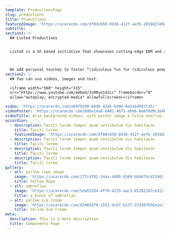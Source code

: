 ```yaml
---
template: ProductionsPage
slug: productions
title: Productions 
featuredImage: 'https://ucarecdn.com/df0dc650-6938-412f-aefb-2019d2349e13/'
subtitle: 
section1: >-
  ## Listed Productions


  Listed is a SF based initiative that showcases cutting-edge EDM and strives to make it accessible via event productions and an artist agency. Our mission is to create unforgettable experiences with a warm, intimate vibe for our guests. We strive to make the partygoer as important as the headliner because we think the experience matters!



  We add personal touches to foster “ridiculous fun for ridiculous people” creating a communal atmosphere that’s long been forgotten in the dance music scene. listed also acts as an agency of representation for 17 artists from around the world. Get listed and join in on our fun!
section2: |-
  ## You can use videos, images and text.

  <iframe width="560" height="315"
  src="https://www.youtube.com/embed/Js00yn142ic" frameborder="0"
  allow="autoplay; encrypted-media" allowfullscreen></iframe>

video: 'https://ucarecdn.com/e6979298-66d6-4245-b496-6e5a5d507135/'
videoPoster: 'https://ucarecdn.com/69ba14a8-6481-4671-abb6-0e6f0d9c3e46/'
videoTitle: Also background videos, with poster image & title overlay.
accordion:
  - description: Taciti lorem tempor quam vestibulum dis habitasse
    title: Taciti lorem
    featuredImage: 'https://ucarecdn.com/df0dc650-6938-412f-aefb-2019d2349e13/'
  - description: Taciti lorem tempor quam vestibulum dis habitasse
    title: Taciti lorem
  - description: Taciti lorem tempor quam vestibulum dis habitasse
    title: Taciti lorem
  - description: Taciti lorem tempor quam vestibulum dis habitasse
    title: Taciti lorem
gallery:
  - alt: yellow rope image
    image: 'https://ucarecdn.com/277cdf82-24aa-4d80-8169-bb46f4cd319d/'
    title: Yellow Rope
  - alt: umbrellas
    image: 'https://ucarecdn.com/5da63204-4ff0-4235-aac3-852921d7c632/'
    title: a bunch of umbrellas
  - alt: yellow ice cream
    image: 'https://ucarecdn.com/83485d70-1552-4c97-b237-22330fb56a1e/'
    title: Yellow Ice Cream
meta:
  description: This is a meta description.
  title: Components Page
---
```


